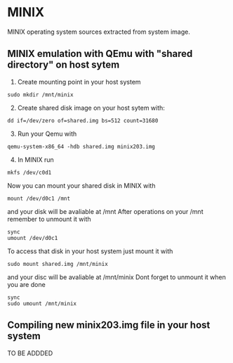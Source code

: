 # MINIX
MINIX operating system sources extracted from system image.

## MINIX emulation with QEmu with "shared directory" on host sytem
1. Create mounting point in your host system
```shell
sudo mkdir /mnt/minix
```
2. Create shared disk image on your host sytem with:
```shell
dd if=/dev/zero of=shared.img bs=512 count=31680
```
3. Run your Qemu with
```shell
qemu-system-x86_64 -hdb shared.img minix203.img
```
4. In MINIX run
```shell
mkfs /dev/c0d1
```

Now you can mount your shared disk in MINIX with
```shell
mount /dev/d0c1 /mnt
```
and your disk will be avaliable at /mnt
After operations on your /mnt remember to unmount it with
```shell
sync
umount /dev/d0c1
```


To access that disk in your host system just mount it with
```shell
sudo mount shared.img /mnt/minix
```
and your disc will be avaliable at /mnt/minix
Dont forget to unmount it when you are done
```shell
sync
sudo umount /mnt/minix
```

## Compiling new  minix203.img file in your host system
TO BE ADDDED
